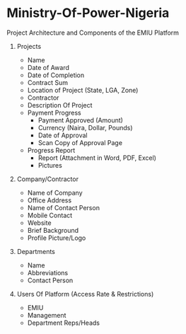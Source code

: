 # Ministry-Of-Power-Nigeria

Project Architecture and Components of the EMIU Platform

1.  Projects
    - Name
    - Date of Award
    - Date of Completion
    - Contract Sum
    - Location of Project (State, LGA, Zone)
    - Contractor
    - Description Of Project
    - Payment Progress
        - Payment Approved (Amount)
        - Currency (Naira, Dollar, Pounds)
        - Date of Approval
        - Scan Copy of Approval Page
    - Progress Report
        - Report (Attachment in Word, PDF, Excel)
        - Pictures

2.  Company/Contractor
    - Name of Company
    - Office Address
    - Name of Contact Person
    - Mobile Contact
    - Website
    - Brief Background
    - Profile Picture/Logo

3.  Departments
    - Name
    - Abbreviations
    - Contact Person

4.  Users Of Platform (Access Rate & Restrictions)
    - EMIU
    - Management
    - Department Reps/Heads